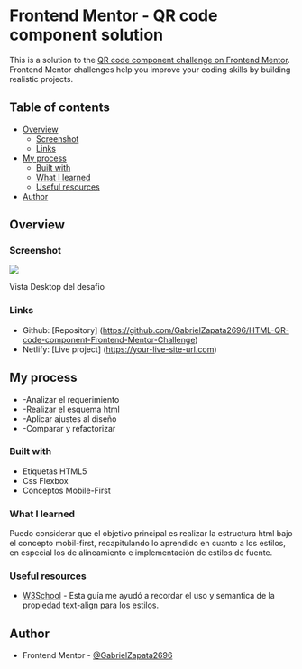 # Frontend Mentor - QR code component solution

This is a solution to the [QR code component challenge on Frontend Mentor](https://www.frontendmentor.io/challenges/qr-code-component-iux_sIO_H). Frontend Mentor challenges help you improve your coding skills by building realistic projects.

## Table of contents

- [Overview](#overview)
  - [Screenshot](#screenshot)
  - [Links](#links)
- [My process](#my-process)
  - [Built with](#built-with)
  - [What I learned](#what-i-learned)
  - [Useful resources](#useful-resources)
- [Author](#author)

## Overview

### Screenshot

![](./desktop-screenshot.png)

Vista Desktop del desafio

### Links

- Github: [Repository] (https://github.com/GabrielZapata2696/HTML-QR-code-component-Frontend-Mentor-Challenge)
- Netlify: [Live project] (https://your-live-site-url.com)

## My process

- -Analizar el requerimiento
- -Realizar el esquema html
- -Aplicar ajustes al diseño
- -Comparar y refactorizar

### Built with

- Etiquetas HTML5
- Css Flexbox
- Conceptos Mobile-First

### What I learned

Puedo considerar que el objetivo principal es realizar la estructura html bajo el concepto mobil-first, recapitulando lo aprendido en cuanto a los estilos, en especial los de alineamiento e implementación de estilos de fuente.

### Useful resources

- [W3School](https://www.w3schools.com/cssref/pr_text_text-align.ASP) - Esta guía me ayudó a recordar el uso y semantica de la propiedad text-align para los estilos.

## Author

- Frontend Mentor - [@GabrielZapata2696](https://www.frontendmentor.io/profile/GabrielZapata2696)
